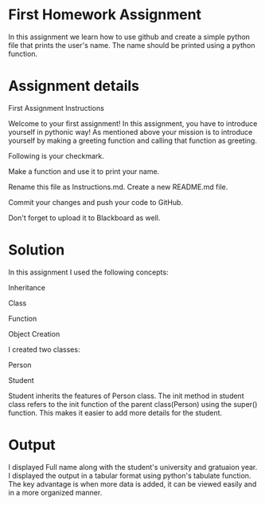 # First Homework Assignment
In this assignment we learn how to use github and create a simple python file that prints the user's name.
The name should be printed using a python function.

# Assignment details
First Assignment Instructions

Welcome to your first assignment! In this assignment, you have to introduce yourself in pythonic way! As mentioned above your mission is to introduce yourself by making a greeting function and calling that function as greeting.

Following is your checkmark.

Make a function and use it to print your name.

Rename this file as Instructions.md. Create a new README.md file.

Commit your changes and push your code to GitHub.

Don't forget to upload it to Blackboard as well.

# Solution

In this assignment I used the following concepts:

Inheritance

Class 

Function

Object Creation

I created two classes:

Person

Student

Student inherits the features of Person class. The init method in student class refers to the init function of the parent class(Person) using the super() function. This makes it easier to add more details for the student.

# Output

I displayed Full name along with the student's university and gratuaion year. I displayed the output in a tabular format using python's tabulate function. The key advantage is when more data is added, it can be viewed easily and in a more organized manner.




